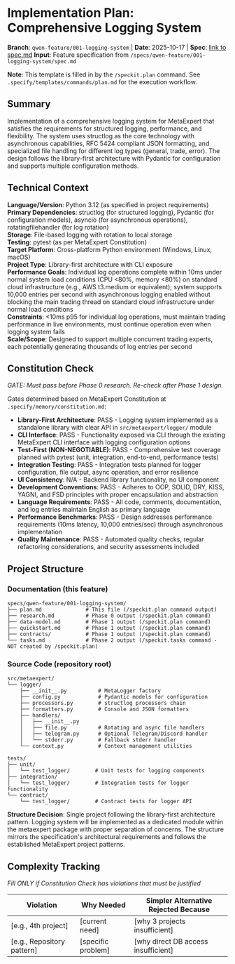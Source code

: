 # Implementation Plan: Comprehensive Logging System

**Branch**: `qwen-feature/001-logging-system` | **Date**: 2025-10-17 | **Spec**: [link to spec.md](./spec.md)
**Input**: Feature specification from `/specs/qwen-feature/001-logging-system/spec.md`

**Note**: This template is filled in by the `/speckit.plan` command. See `.specify/templates/commands/plan.md` for the execution workflow.

## Summary

Implementation of a comprehensive logging system for MetaExpert that satisfies the requirements for structured logging, performance, and flexibility. The system uses structlog as the core technology with asynchronous capabilities, RFC 5424 compliant JSON formatting, and specialized file handling for different log types (general, trade, error). The design follows the library-first architecture with Pydantic for configuration and supports multiple configuration methods.

## Technical Context

**Language/Version**: Python 3.12 (as specified in project requirements)  
**Primary Dependencies**: structlog (for structured logging), Pydantic (for configuration models), asyncio (for asynchronous operations), rotatingfilehandler (for log rotation)  
**Storage**: File-based logging with rotation to local storage  
**Testing**: pytest (as per MetaExpert Constitution)  
**Target Platform**: Cross-platform Python environment (Windows, Linux, macOS)  
**Project Type**: Library-first architecture with CLI exposure  
**Performance Goals**: Individual log operations complete within 10ms under normal system load conditions (CPU <80%, memory <80%) on standard cloud infrastructure (e.g., AWS t3.medium or equivalent); system supports 10,000 entries per second with asynchronous logging enabled without blocking the main trading thread on standard cloud infrastructure under normal load conditions  
**Constraints**: <10ms p95 for individual log operations, must maintain trading performance in live environments, must continue operation even when logging system fails  
**Scale/Scope**: Designed to support multiple concurrent trading experts, each potentially generating thousands of log entries per second

## Constitution Check

*GATE: Must pass before Phase 0 research. Re-check after Phase 1 design.*

Gates determined based on MetaExpert Constitution at `.specify/memory/constitution.md`:

- **Library-First Architecture**: PASS - Logging system implemented as a standalone library with clear API in `src/metaexpert/logger/` module
- **CLI Interface**: PASS - Functionality exposed via CLI through the existing MetaExpert CLI interface with logging configuration options
- **Test-First (NON-NEGOTIABLE)**: PASS - Comprehensive test coverage planned with pytest (unit, integration, end-to-end, performance tests)
- **Integration Testing**: PASS - Integration tests planned for logger configuration, file output, async operation, and error resilience
- **UI Consistency**: N/A - Backend library functionality, no UI component
- **Development Conventions**: PASS - Adheres to OOP, SOLID, DRY, KISS, YAGNI, and FSD principles with proper encapsulation and abstraction
- **Language Requirements**: PASS - All code, comments, documentation, and log entries maintain English as primary language
- **Performance Benchmarks**: PASS - Design addresses performance requirements (10ms latency, 10,000 entries/sec) through asynchronous implementation
- **Quality Maintenance**: PASS - Automated quality checks, regular refactoring considerations, and security assessments included

## Project Structure

### Documentation (this feature)

```
specs/qwen-feature/001-logging-system/
├── plan.md              # This file (/speckit.plan command output)
├── research.md          # Phase 0 output (/speckit.plan command)
├── data-model.md        # Phase 1 output (/speckit.plan command)
├── quickstart.md        # Phase 1 output (/speckit.plan command)
├── contracts/           # Phase 1 output (/speckit.plan command)
└── tasks.md             # Phase 2 output (/speckit.tasks command - NOT created by /speckit.plan)
```

### Source Code (repository root)

```
src/metaexpert/
└── logger/
    ├── __init__.py          # MetaLogger factory
    ├── config.py            # Pydantic models for configuration
    ├── processors.py        # structlog processors chain
    ├── formatters.py        # Console and JSON formatters
    ├── handlers/
    │   ├── __init__.py
    │   ├── file.py          # Rotating and async file handlers
    │   ├── telegram.py      # Optional Telegram/Discord handler
    │   └── stderr.py        # Fallback stderr handler
    └── context.py           # Context management utilities

tests/
├── unit/
│   └── test_logger/        # Unit tests for logging components
├── integration/
│   └── test_logger/        # Integration tests for logger functionality
└── contract/
    └── test_logger/        # Contract tests for logger API
```

**Structure Decision**: Single project following the library-first architecture pattern. Logging system will be implemented as a dedicated module within the metaexpert package with proper separation of concerns. The structure mirrors the specification's architectural requirements and follows the established MetaExpert project patterns.

## Complexity Tracking

*Fill ONLY if Constitution Check has violations that must be justified*

| Violation | Why Needed | Simpler Alternative Rejected Because |
|-----------|------------|-------------------------------------|
| [e.g., 4th project] | [current need] | [why 3 projects insufficient] |
| [e.g., Repository pattern] | [specific problem] | [why direct DB access insufficient] |

